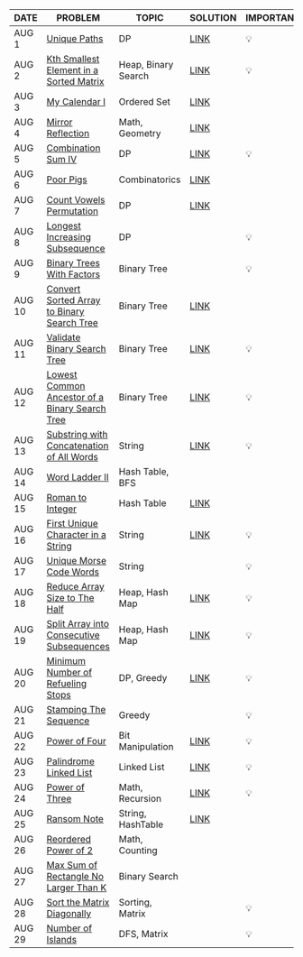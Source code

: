 |DATE|PROBLEM|TOPIC|SOLUTION|IMPORTANT|
|----|-------|-----|--------|---------|
|AUG 1| [Unique Paths](https://leetcode.com/problems/unique-paths/) | DP | [LINK](https://github.com/utkarsh006/LeetCode-Grind/blob/main/AUG%20CHALLENGES/AUG%201_Unique%20Paths.md) | 💡 |
|AUG 2| [Kth Smallest Element in a Sorted Matrix](https://leetcode.com/problems/kth-smallest-element-in-a-sorted-matrix/)| Heap, Binary Search |[LINK](https://github.com/utkarsh006/LeetCode-Grind/blob/main/AUG%20CHALLENGES/AUG%202_Kth%20Smallest%20Element%20in%20a%20Sorted%20Matrix.cpp)| 💡 |
|AUG 3| [My Calendar I](https://leetcode.com/problems/my-calendar-i/)| Ordered Set | [LINK](https://github.com/utkarsh006/LeetCode-Grind/blob/main/AUG%20CHALLENGES/AUG%203_My%20Calendar%20I.cpp)|  |
|AUG 4| [Mirror Reflection](https://leetcode.com/problems/mirror-reflection/)| Math, Geometry | [LINK](https://github.com/utkarsh006/LeetCode-Grind/blob/main/AUG%20CHALLENGES/AUG%204_Mirror%20Reflection.cpp)| |
|AUG 5| [Combination Sum IV](https://leetcode.com/problems/combination-sum-iv/)| DP | [LINK](https://github.com/utkarsh006/LeetCode-Grind/blob/main/AUG%20CHALLENGES/AUG%205_Combination%20Sum%20IV.cpp)| 💡 |
|AUG 6| [Poor Pigs](https://leetcode.com/problems/poor-pigs/)| Combinatorics |[LINK](https://github.com/utkarsh006/LeetCode-Grind/blob/main/AUG%20CHALLENGES/AUG%206_Poor%20Pigs.cpp)| |
|AUG 7| [Count Vowels Permutation](https://leetcode.com/problems/count-vowels-permutation/)| DP |[LINK](https://github.com/utkarsh006/LeetCode-Grind/blob/main/AUG%20CHALLENGES/AUG%207_Count%20Vowels%20Permutations.cpp)| |
|AUG 8| [Longest Increasing Subsequence](https://leetcode.com/problems/longest-increasing-subsequence/)| DP || 💡 |
|AUG 9| [Binary Trees With Factors](https://leetcode.com/problems/binary-trees-with-factors/)| Binary Tree || 💡 |
|AUG 10| [Convert Sorted Array to Binary Search Tree](https://leetcode.com/problems/convert-sorted-array-to-binary-search-tree/)| Binary Tree |[LINK](https://github.com/utkarsh006/LeetCode-Grind/blob/main/AUG%20CHALLENGES/AUG%2010_Convert%20Sorted%20Array%20to%20Binary%20Search%20Tree.cpp)| |
|AUG 11| [Validate Binary Search Tree](https://leetcode.com/problems/validate-binary-search-tree/)| Binary Tree |[LINK](https://github.com/tanya-gupta25/LeetCode-Grind/blob/main/AUG%20CHALLENGES/AUG%2011_Validate%20Binary%20Search%20Tree.cpp)| 💡 |
|AUG 12| [Lowest Common Ancestor of a Binary Search Tree](https://leetcode.com/problems/lowest-common-ancestor-of-a-binary-search-tree/)| Binary Tree |[LINK](https://github.com/utkarsh006/LeetCode-Grind/blob/main/AUG%20CHALLENGES/AUG%2012_Lowest%20Common%20Ancestor%20of%20BST.cpp)| 💡 |
|AUG 13| [Substring with Concatenation of All Words](https://leetcode.com/problems/substring-with-concatenation-of-all-words/)| String |[LINK](https://github.com/utkarsh006/LeetCode-Grind/blob/main/AUG%20CHALLENGES/AUG%2013_Substring%20with%20Concatenation%20of%20All%20Words.cpp)| 💡 |
|AUG 14| [Word Ladder II](https://leetcode.com/problems/word-ladder-ii/)| Hash Table, BFS || |
|AUG 15| [Roman to Integer](https://leetcode.com/problems/roman-to-integer/)| Hash Table | [LINK](https://github.com/utkarsh006/LeetCode-Grind/blob/main/AUG%20CHALLENGES/AUG%2015_Roman%20to%20Integer.cpp) | |
|AUG 16| [First Unique Character in a String](https://leetcode.com/problems/first-unique-character-in-a-string/)| String | [LINK](https://github.com/utkarsh006/LeetCode-Grind/blob/main/AUG%20CHALLENGES/AUG%2016_First%20Unique%20Character%20in%20a%20String.md)| 💡 |
|AUG 17| [Unique Morse Code Words](https://leetcode.com/problems/unique-morse-code-words/)| String || 💡 |
|AUG 18| [Reduce Array Size to The Half](https://leetcode.com/problems/reduce-array-size-to-the-half/)| Heap, Hash Map | [LINK](https://github.com/utkarsh006/LeetCode-Grind/blob/main/AUG%20CHALLENGES/AUG%2018_Reduce%20Array%20Size%20to%20The%20Half.cpp)| 💡 |
|AUG 19| [Split Array into Consecutive Subsequences](https://leetcode.com/problems/split-array-into-consecutive-subsequences/)| Heap, Hash Map | [LINK](https://github.com/utkarsh006/LeetCode-Grind/blob/main/AUG%20CHALLENGES/AUG%2019_Split%20Array%20into%20Consecutive%20Subsequences.cpp)| 💡 |
|AUG 20| [Minimum Number of Refueling Stops](https://leetcode.com/problems/minimum-number-of-refueling-stops/)| DP, Greedy | [LINK](https://github.com/utkarsh006/LeetCode-Grind/blob/main/AUG%20CHALLENGES/AUG%2020_Minimum%20Number%20of%20Refueling%20Stops.cpp) | 💡 |
|AUG 21| [Stamping The Sequence](https://leetcode.com/problems/stamping-the-sequence/)| Greedy || 💡 |
|AUG 22| [Power of Four](https://leetcode.com/problems/power-of-four/)| Bit Manipulation |[LINK](https://github.com/utkarsh006/LeetCode-Grind/blob/main/AUG%20CHALLENGES/AUG%2022_Power%20of%20Four.cpp)| 💡 |
|AUG 23| [Palindrome Linked List](https://leetcode.com/problems/palindrome-linked-list/)| Linked List |[LINK](https://github.com/utkarsh006/LeetCode-Grind/blob/main/AUG%20CHALLENGES/AUG%2023_Palindrome%20Linked%20List.cpp)| 💡 |
|AUG 24| [Power of Three](https://leetcode.com/problems/power-of-three/)| Math, Recursion |[LINK](https://github.com/utkarsh006/LeetCode-Grind/blob/main/AUG%20CHALLENGES/AUG%2024_Power%20of%20Three.cpp)| 💡 |
|AUG 25| [Ransom Note](https://leetcode.com/problems/ransom-note/)| String, HashTable |[LINK](https://github.com/utkarsh006/LeetCode-Grind/blob/main/AUG%20CHALLENGES/AUG%2025_Ransom%20Note.cpp)| |
|AUG 26| [Reordered Power of 2](https://leetcode.com/problems/reordered-power-of-2/)| Math, Counting || |
|AUG 27| [Max Sum of Rectangle No Larger Than K](https://leetcode.com/problems/max-sum-of-rectangle-no-larger-than-k/)| Binary Search || |
|AUG 28| [Sort the Matrix Diagonally](https://leetcode.com/problems/sort-the-matrix-diagonally/)| Sorting, Matrix ||💡 |
|AUG 29| [Number of Islands](https://leetcode.com/problems/number-of-islands/)| DFS, Matrix ||💡 |

